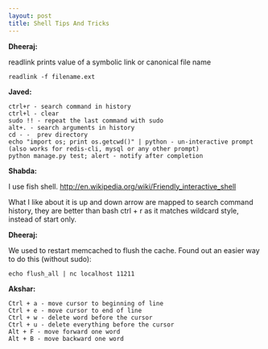 ```yaml
---
layout: post
title: Shell Tips And Tricks
---
```


**Dheeraj:**

readlink prints value of a symbolic link or canonical file name

    readlink -f filename.ext

**Javed:**

    ctrl+r - search command in history
    ctrl+l - clear
    sudo !! - repeat the last command with sudo
    alt+. - search arguments in history
    cd - -  prev directory
    echo "import os; print os.getcwd()" | python - un-interactive prompt (also works for redis-cli, mysql or any other prompt)
    python manage.py test; alert - notify after completion

**Shabda:**

I use fish shell. <http://en.wikipedia.org/wiki/Friendly_interactive_shell>

What I like about it is up and down arrow are mapped to search command history, they are better than bash ctrl + r as it matches wildcard style, instead of start only.

**Dheeraj:**

We used to restart memcached to flush the cache. Found out an easier way to do this (without sudo):
  
    echo flush_all | nc localhost 11211
    
**Akshar:**

    Ctrl + a - move cursor to beginning of line
    Ctrl + e - move cursor to end of line
    Ctrl + w - delete word before the cursor
    Ctrl + u - delete everything before the cursor
    Alt + F - move forward one word
    Alt + B - move backward one word    
  
  
